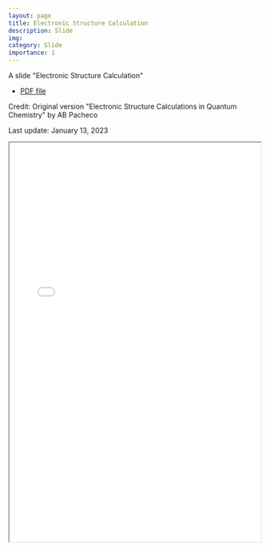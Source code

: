 ```yaml
---
layout: page
title: Electronic Structure Calculation
description: Slide
img:
category: Slide
importance: 1
---
```


A slide "Electronic Structure Calculation"

- [PDF file](https://rangsimanketkaew.github.io/assets/book/elec-struct.pdf)

Credit: Original version "Electronic Structure Calculations in Quantum Chemistry" by AB Pacheco

Last update: January 13, 2023

<iframe width="100%" height="800" src="/assets/book/elec-struct.pdf">
